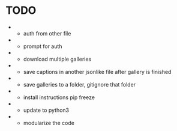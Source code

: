 # TODO

* - auth from other file
* - prompt for auth
* - download multiple galleries
* - save captions in another jsonlike file after gallery is finished
* - save galleries to a folder, gitignore that folder
* - install instructions pip freeze
* - update to python3
* - modularize the code